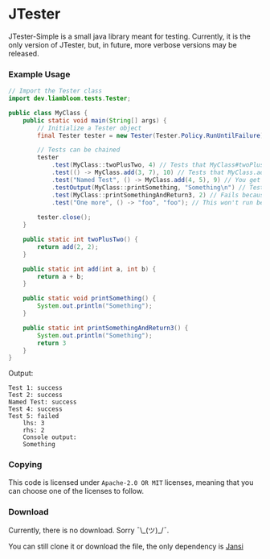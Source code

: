 # JTester

JTester-Simple is a small java library meant for testing. Currently, it is the only version of JTester, but, in future, more verbose versions may be released.

### Example Usage

```java
// Import the Tester class
import dev.liambloom.tests.Tester;

public class MyClass {
    public static void main(String[] args) {
        // Initialize a Tester object
        final Tester tester = new Tester(Tester.Policy.RunUntilFailure);

        // Tests can be chained
        tester
            .test(MyClass::twoPlusTwo, 4) // Tests that MyClass#twoPlusTwo returns 4
            .test(() -> MyClass.add(3, 7), 10) // Tests that MyClass.add(3, 7) returns 10
            .test("Named Test", () -> MyClass.add(4, 5), 9) // You get the idea
            .testOutput(MyClass::printSomething, "Something\n") // Tests that MyClass#printSomething prints "Something\n"
            .test(MyClass::printSomethingAndReturn3, 2) // Fails because 3 != 2
            .test("One more", () -> "foo", "foo"); // This won't run because the tester is set to RunUntilFailure
        
        tester.close();
    }

    public static int twoPlusTwo() {
        return add(2, 2);
    }

    public static int add(int a, int b) {
        return a + b;
    }

    public static void printSomething() {
        System.out.println("Something");
    }

    public static int printSomethingAndReturn3() {
        System.out.println("Something");
        return 3
    }
}
```

Output:
```
Test 1: success
Test 2: success
Named Test: success
Test 4: success
Test 5: failed
    lhs: 3
    rhs: 2
    Console output:
    Something

```

### Copying

This code is licensed under `Apache-2.0 OR MIT` licenses, meaning that you can choose one of the licenses to follow.

### Download

Currently, there is no download. Sorry  &#175;\\\_(&#x30C4;)_/&#175;.

You can still clone it or download the file, the only dependency is [Jansi](https://github.com/fusesource/jansi)